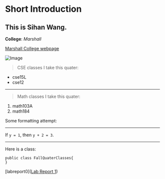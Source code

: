# Short Introduction
## This is Sihan Wang.
**College**: *Marshall*

[Marshall College webpage](https://marshall.ucsd.edu/)

![Image](https://images.app.goo.gl/TApEKVRfZ9z66uBn6)

> CSE classes I take this quater:
* cse15L
* cse12

---

> Math classes I take this quater:
1. math103A
2. math184


Some formatting attempt:

---
If `y = 1`, then `y + 2 = 3`.

---
Here is a class:
```
public class FallQuaterClasses{
}
```
[labreport0]([Lab Report 1](lab-report-1-week-0.html))